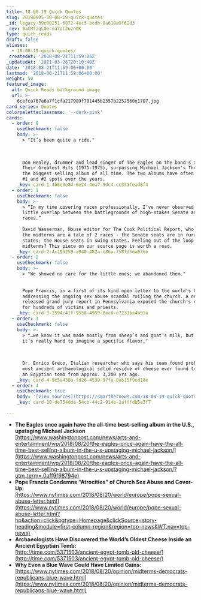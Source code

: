 ```yaml
---
title: 18.08.19 Quick Quotes
slug: 20190905-18-08-19-quick-quotes
_id: legacy-39c00251-6072-4ec3-bcdb-0a618a9f62d3
_rev: 0aCMfzqL0erea7otJuzn0K
type: quick_reads
draft: false
aliases:
  - 18-08-19-quick-quotes/
_createdAt: '2018-08-21T11:59:06Z'
_updatedAt: '2021-03-26T20:10:40Z'
date: '2018-08-21T11:59:06+00:00'
lastmod: '2018-08-21T11:59:06+00:00'
weight: 50
featured_image:
  alt: Quick Reads background image
  url: >-
    6cefca767a6a7f1cfa217989f701445b2357b2252560x1707.jpg
card_series: Quotes
colorpaletteclassname: '--dark-pink'
cards:
  - order: 0
    useCheckmark: false
    body: >-
      > "It’s been quite a ride."  
        
        
        
      Don Henley, drummer and lead singer of The Eagles on the band's album,
      Their Greatest Hits (1971-1975), surpassing Michael Jackson's Thriller as
      the biggest selling album of all time. The two albums have often switched
      #1 and #2 spots over the years.
    _key: card-1-4b6e3e8d-6e24-4ea7-9dc4-ce331fead6f4
  - order: 1
    useCheckmark: false
    body: >-
      > “In my time covering races professionally, I’ve never observed this
      little overlap between the battlegrounds of high-stakes Senate and House
      races.”  
        
      David Wasserman, House editor for The Cook Political Report, who argues
      the midterms are a tale of 2 races - the Senate seats are in rural, red
      states; the House seats in swing states. Feeling out of the loop on the
      midterms? This piece on our source page is worth a read.
    _key: card-2-4c295259-a940-482a-b86a-758fd56a07be
  - order: 2
    useCheckmark: false
    body: >-
      > "We showed no care for the little ones; we abandoned them."  
        
        
      Pope Francis, in a first of its kind open letter to the world's Catholics,
      addressing the ongoing sex abuse scandal roiling the church. A newly
      released grand jury report in Pennsylvania exposed the church's coverup
      for hundreds of victims and priests.
    _key: card-3-2594c41f-9558-4959-8ec0-e7231ba4b91a
  - order: 3
    useCheckmark: false
    body: >-
      > "…we know it was made mostly from sheep’s and goat’s milk, but for me,
      it’s really hard to imagine a specific flavor."  
        
        
        
      Dr. Enrico Greco, Italian researcher who says his team found probably the
      most ancient archaeological solid residue of cheese ever found to date in
      an Egyptian tomb from approx. 3,200 yrs ago.
    _key: card-4-9c5a438a-fd26-4539-97fa-0ab15f9ed18e
  - order: 4
    useCheckmark: true
    body: '[view sources](https://smarthernews.com/18-08-19-quick-quotes/)'
    _key: card-10-de754dde-54cb-44c2-914e-2afffdb5e3f7

---
```

* **The Eagles once again have the all-time best-selling album in the U.S., upstaging Michael Jackson**  
[https://www.washingtonpost.com/news/arts-and-entertainment/wp/2018/08/20/the-eagles-once-again-have-the-all-time-best-selling-album-in-the-u-s-upstaging-michael-jackson/](https://www.washingtonpost.com/news/arts-and-entertainment/wp/2018/08/20/the-eagles-once-again-have-the-all-time-best-selling-album-in-the-u-s-upstaging-michael-jackson/?utm_term=.0aff9f98794e)
* **Pope Francis Condemns “Atrocities” of Church Sex Abuse and Cover-Up:**  
[https://www.nytimes.com/2018/08/20/world/europe/pope-sexual-abuse-letter.html](https://www.nytimes.com/2018/08/20/world/europe/pope-sexual-abuse-letter.html?hp&action=click&pgtype=Homepage&clickSource=story-heading&module=first-column-region&region=top-news&WT.nav=top-news)
* **Archaeologists Have Discovered the World’s Oldest Cheese Inside an Ancient Egyptian Tomb:**  
[http://time.com/5371503/ancient-egypt-tomb-old-cheese/](http://time.com/5371503/ancient-egypt-tomb-old-cheese/)
* **Why Even a Blue Wave Could Have Limited Gains:**  
[https://www.nytimes.com/2018/08/20/opinion/midterms-democrats-republicans-blue-wave.html](https://www.nytimes.com/2018/08/20/opinion/midterms-democrats-republicans-blue-wave.html)